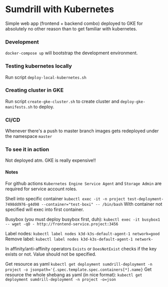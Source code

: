 # Sumdrill with Kubernetes

Simple web app (frontend + backend combo) deployed to GKE for absolutely no other reason than to get familiar with kubernetes.

### Development

```docker-compose up``` will bootstrap the development environment.

### Testing kubernetes locally

Run script ```deploy-local-kubernetes.sh```

### Creating cluster in GKE

Run script ```create-gke-cluster.sh``` to create cluster and ```deploy-gke-manifests.sh``` to deploy.

### CI/CD

Whenever there's a push to master branch images gets redeployed under the namespace ```master```

### To see it in action

Not deployed atm. GKE is really expensive!!

#### Notes

For github actions ```Kubernetes Engine Service Agent``` and ```Storage Admin``` are required for service account roles.

Shell into specific container 
```kubectl exec -it -n project test-deployment-7498dd976-g4d98 --container="test-boxi" -- /bin/bash```
With container not specified will exec into first container.

Busybox (you must deploy busybox first, duh): ```kubectl exec -it busybox1 -- wget -qO - http://frontend-service.project:3456```

Label nodes: ```kubectl label nodes k3d-k3s-default-agent-1 network=good```
Remove label: ```kubectl label nodes k3d-k3s-default-agent-1 network-```

In affinity/anti-affinity operators ```Exists``` or ```DoesNotExist``` checks if the key exists or not. Value should not be specified.

Get resource as yaml
```kubectl get deployment sumdrill-deployment -n project -o jsonpath='{.spec.template.spec.containers[*].name}```
Get resource the whole shebang as yaml (in nice format):
```kubectl get deployment sumdrill-deployment -n project -o=json```




